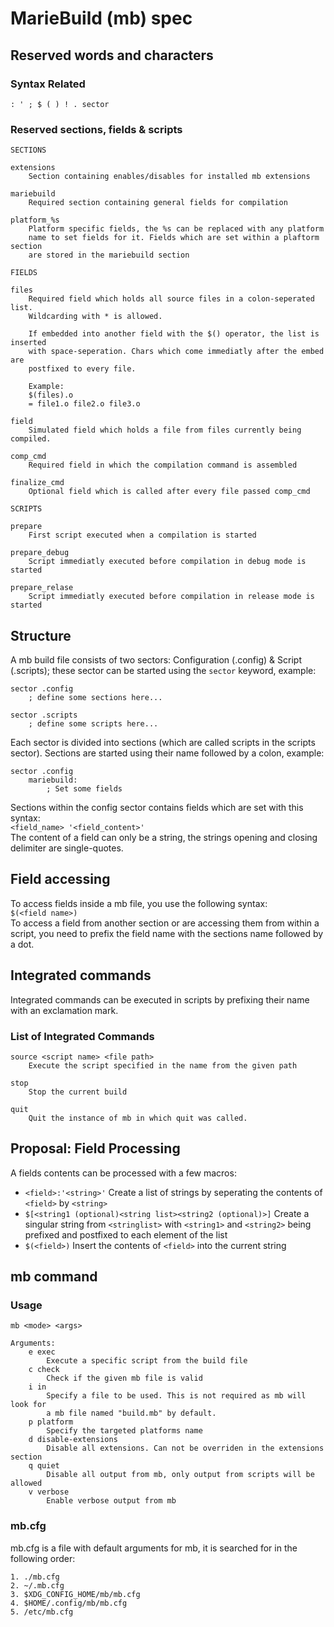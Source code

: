 # MarieBuild (mb) spec
## Reserved words and characters
### Syntax Related
```
: ' ; $ ( ) ! . sector 
```

### Reserved sections, fields & scripts
```
SECTIONS

extensions
    Section containing enables/disables for installed mb extensions

mariebuild
    Required section containing general fields for compilation

platform_%s
    Platform specific fields, the %s can be replaced with any platform
    name to set fields for it. Fields which are set within a plaftorm section
    are stored in the mariebuild section

FIELDS

files
    Required field which holds all source files in a colon-seperated list.
    Wildcarding with * is allowed.

    If embedded into another field with the $() operator, the list is inserted
    with space-seperation. Chars which come immediatly after the embed are
    postfixed to every file.

    Example:
    $(files).o
    = file1.o file2.o file3.o

field
    Simulated field which holds a file from files currently being compiled.

comp_cmd
    Required field in which the compilation command is assembled

finalize_cmd
    Optional field which is called after every file passed comp_cmd

SCRIPTS

prepare
    First script executed when a compilation is started

prepare_debug
    Script immediatly executed before compilation in debug mode is started

prepare_relase
    Script immediatly executed before compilation in release mode is started
```

## Structure
A mb build file consists of two sectors: Configuration (.config) & Script (.scripts);
these sector can be started using the `sector` keyword, example:
```
sector .config
    ; define some sections here...

sector .scripts
    ; define some scripts here...
```

Each sector is divided into sections (which are called scripts in the scripts sector).
Sections are started using their name followed by a colon, example:
```
sector .config
    mariebuild:
        ; Set some fields
```

Sections within the config sector contains fields which are set with this syntax: <br>
`<field_name> '<field_content>'` <br>
The content of a field can only be a string, the strings opening and closing delimiter
are single-quotes.

## Field accessing
To access fields inside a mb file, you use the following syntax: <br>
`$(<field name>)` <br>
To access a field from another section or are accessing them from within a script,
you need to prefix the field name with the sections name followed by a dot.

## Integrated commands
Integrated commands can be executed in scripts by prefixing their name with an
exclamation mark.

### List of Integrated Commands
```
source <script name> <file path>
    Execute the script specified in the name from the given path

stop
    Stop the current build

quit
    Quit the instance of mb in which quit was called.
```

## Proposal: Field Processing
A fields contents can be processed with a few macros:
* `<field>:'<string>'` Create a list of strings by seperating the contents of `<field>` by `<string>`
* `$[<string1 (optional)<string list><string2 (optional)>]` Create a singular string from
  `<stringlist>` with `<string1>` and `<string2>` being prefixed and postfixed to each element of
  the list
* `$(<field>)` Insert the contents of `<field>` into the current string

## mb command
### Usage
```
mb <mode> <args>

Arguments:
    e exec
        Execute a specific script from the build file
    c check
        Check if the given mb file is valid
    i in
        Specify a file to be used. This is not required as mb will look for
        a mb file named "build.mb" by default.
    p platform
        Specify the targeted platforms name
    d disable-extensions
        Disable all extensions. Can not be overriden in the extensions section
    q quiet
        Disable all output from mb, only output from scripts will be allowed
    v verbose
        Enable verbose output from mb
```
### mb.cfg
mb.cfg is a file with default arguments for mb, it is searched for in the following order:
```
1. ./mb.cfg
2. ~/.mb.cfg
3. $XDG_CONFIG_HOME/mb/mb.cfg
4. $HOME/.config/mb/mb.cfg
5. /etc/mb.cfg
```
